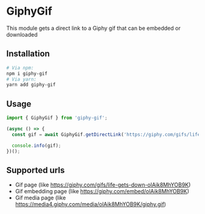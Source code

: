 # GiphyGif

This module gets a direct link to a Giphy gif that can be embedded or downloaded

## Installation

```bash
# Via npm:
npm i giphy-gif
# Via yarn:
yarn add giphy-gif
```

## Usage

```js
import { GiphyGif } from 'giphy-gif';

(async () => {
  const gif = await GiphyGif.getDirectLink('https://giphy.com/gifs/life-gets-down-olAik8MhYOB9K');

  console.info(gif);
})();

```

## Supported urls

* Gif page (like https://giphy.com/gifs/life-gets-down-olAik8MhYOB9K)
* Gif embedding page (like https://giphy.com/embed/olAik8MhYOB9K)
* Gif media page (like https://media4.giphy.com/media/olAik8MhYOB9K/giphy.gif)
